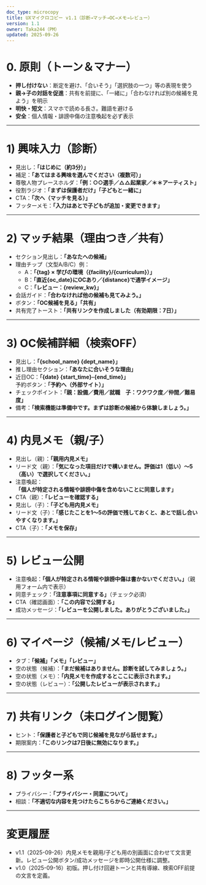```yaml
---
doc_type: microcopy
title: UXマイクロコピー v1.1（診断→マッチ→OC→メモ→レビュー）
version: 1.1
owner: Taka244（PM）
updated: 2025-09-26
---
```


# 0. 原則（トーン＆マナー）
- **押し付けない**：断定を避け、「合いそう」「選択肢の一つ」等の表現を使う
- **親→子の対話を促進**：共有を前提に、「一緒に」「合わなければ別の候補を見よう」を明示
- **明快・短文**：スマホで読める長さ。難語を避ける
- **安全**：個人情報・誹謗中傷の注意喚起を必ず表示

---

# 1) 興味入力（診断）
- 見出し：**「はじめに（約3分）」**
- 補足：**「あてはまる興味を選んでください（複数可）」**
- 尊敬人物プレースホルダ：**「例：○○選手／△△起業家／＊＊アーティスト」**
- 役割ラジオ：**「まずは保護者だけ」「子どもと一緒に」**
- CTA：**「次へ（マッチを見る）」**
- フッターメモ：**「入力はあとで子どもが追加・変更できます」**

---

# 2) マッチ結果（理由つき／共有）
- セクション見出し：**「あなたへの候補」**
- 理由チップ（文型A/B/C）例：
  - A：**「{tag} × 学びの環境（{facility}/{curriculum}）」**
  - B：**「直近{oc_date}にOCあり／{distance}で通学イメージ」**
  - C：**「レビュー：{review_kw}」**
- 会話ガイド：**「合わなければ他の候補も見てみよう。」**
- ボタン：**「OC候補を見る」「共有」**
- 共有完了トースト：**「共有リンクを作成しました（有効期限：7日）」**

---

# 3) OC候補詳細（検索OFF）
- 見出し：**「{school_name} {dept_name}」**
- 推し理由セクション：**「あなたに合いそうな理由」**
- 近日OC：**「{date} {start_time}-{end_time}」**  
  予約ボタン：**「予約へ（外部サイト）」**
- チェックポイント：**「親：設備／費用／就職　子：ワクワク度／仲間／難易度」**
- 備考：**「検索機能は準備中です。まずは診断の候補から体験しましょう。」**

---

# 4) 内見メモ（親/子）
- 見出し（親）：**「親用内見メモ」**  
- リード文（親）：**「気になった項目だけで構いません。評価は1（低い）〜5（高い）で選択してください。」**  
- 注意喚起：**「個人が特定される情報や誹謗中傷を含めないことに同意します」**  
- CTA（親）：**「レビューを確認する」**
- 見出し（子）：**「子ども用内見メモ」**  
- リード文（子）：**「感じたことを1〜5の評価で残しておくと、あとで話し合いやすくなります。」**  
- CTA（子）：**「メモを保存」**

---

# 5) レビュー公開
- 注意喚起：**「個人が特定される情報や誹謗中傷は書かないでください。」**（親用フォーム内で表示）
- 同意チェック：**「注意事項に同意する」**（チェック必須）
- CTA（確認画面）：**「この内容で公開する」**
- 成功メッセージ：**「レビューを公開しました。ありがとうございました。」**

---

# 6) マイページ（候補/メモ/レビュー）
- タブ：**「候補」「メモ」「レビュー」**
- 空の状態（候補）：**「まだ候補はありません。診断を試してみましょう。」**
- 空の状態（メモ）：**「内見メモを作成するとここに表示されます。」**
- 空の状態（レビュー）：**「公開したレビューが表示されます。」**

---

# 7) 共有リンク（未ログイン閲覧）
- ヒント：**「保護者と子どもで同じ候補を見ながら話せます。」**
- 期限案内：**「このリンクは7日後に無効になります。」**

---

# 8) フッター系
- プライバシー：**「プライバシー・同意について」**
- 相談：**「不適切な内容を見つけたらこちらからご連絡ください。」**

---

# 変更履歴
- v1.1（2025-09-26）内見メモを親用/子ども用の別画面に合わせて文言更新。レビュー公開ボタン/成功メッセージを即時公開仕様に調整。
- v1.0（2025-09-16）初版。押し付け回避トーンと共有導線、検索OFF前提の文言を定義。
